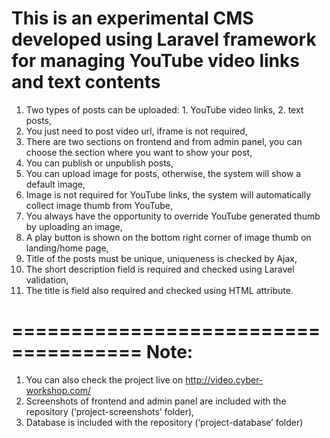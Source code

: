 
This is an experimental CMS developed using Laravel framework for managing YouTube video links and text contents
======================================

1.	Two types of posts can be uploaded: 1. YouTube video links, 2. text posts,
2.	You just need to post video url, iframe is not required,
3.	There are two sections on frontend and from admin panel, you can choose the section where you want to show your post,
4.	You can publish or unpublish posts,
5.	You can upload image for posts, otherwise, the system will show a default image,
6.	Image is not required for YouTube links, the system will automatically collect image thumb from YouTube,
7.	You always have the opportunity to override YouTube generated thumb by uploading an image,
8.	A play button is shown on the bottom right corner of image thumb on landing/home page,
9.	Title of the posts must be unique, uniqueness is checked by Ajax,
10.	The short description field is required and checked using Laravel validation,
11.	The title is field also required and checked using HTML attribute.

=====================================
Note:
=====================================

1.	You can also check the project live on http://video.cyber-workshop.com/
2.	Screenshots of frontend and admin panel are included with the repository (‘project-screenshots’ folder),
3.	Database is included with the repository (‘project-database’ folder)
